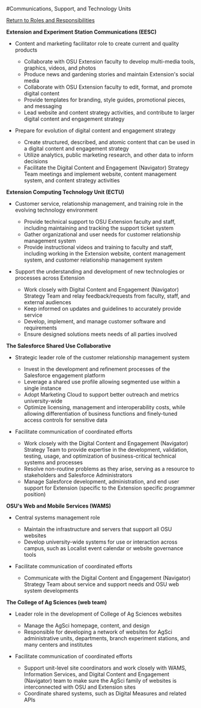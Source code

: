 #Communications, Support, and Technology Units

[Return to Roles and Responsibilities](../getting-started/#roles-and-responsibilities)

**Extension and Experiment Station Communications (EESC)**

- Content and marketing facilitator role to create current and quality products

    - Collaborate with OSU Extension faculty to develop multi-media tools, graphics, videos, and photos
    - Produce news and gardening stories and maintain Extension&#39;s social media
    - Collaborate with OSU Extension faculty to edit, format, and promote digital content
    - Provide templates for branding, style guides, promotional pieces, and messaging
    - Lead website and content strategy activities, and contribute to larger digital content and engagement strategy

- Prepare for evolution of digital content and engagement strategy

    - Create structured, described, and atomic content that can be used in a digital content and engagement strategy
    - Utilize analytics, public marketing research, and other data to inform decisions
    - Facilitate the Digital Content and Engagement (Navigator) Strategy Team meetings and implement website, content management system, and content strategy activities


**Extension Computing Technology Unit (ECTU)**

- Customer service, relationship management, and training role in the evolving technology environment

    - Provide technical support to OSU Extension faculty and staff, including maintaining and tracking the support ticket system
    - Gather organizational and user needs for customer relationship management system
    - Provide instructional videos and training to faculty and staff, including working in the Extension website, content management system, and customer relationship management system

- Support the understanding and development of new technologies or processes across Extension

    - Work closely with Digital Content and Engagement (Navigator) Strategy Team and relay feedback/requests from faculty, staff, and external audiences
    - Keep informed on updates and guidelines to accurately provide service
    - Develop, implement, and manage customer software and requirements
    - Ensure designed solutions meets needs of all parties involved

**The Salesforce Shared Use Collaborative**

- Strategic leader role of the customer relationship management system
    - Invest in the development and refinement processes of the Salesforce engagement platform
    - Leverage a shared use profile allowing segmented use within a single instance
    - Adopt Marketing Cloud to support better outreach and metrics university-wide
    - Optimize licensing, management and interoperability costs, while allowing differentiation of business functions and finely-tuned access controls for sensitive data

-  Facilitate communication of coordinated efforts

    - Work closely with the Digital Content and Engagement (Navigator) Strategy Team to provide expertise in the development, validation, testing, usage, and optimization of business-critical technical systems and processes
    - Resolve non-routine problems as they arise, serving as a resource to stakeholders and Salesforce Administrators
    - Manage Salesforce development, administration, and end user support for Extension (specific to the Extension specific programmer position)

**OSU&#39;s Web and Mobile Services (WAMS)**

- Central systems management role

    - Maintain the infrastructure and servers that support all OSU websites
    - Develop university-wide systems for use or interaction across campus, such as Localist event calendar or website governance tools

- Facilitate communication of coordinated efforts
    - Communicate with the Digital Content and Engagement (Navigator) Strategy Team about service and support needs and OSU web system developments


**The College of Ag Sciences (web team)**

- Leader role in the development of College of Ag Sciences websites

    - Manage the AgSci homepage, content, and design
    - Responsible for developing a network of websites for AgSci administrative units, departments, branch experiment stations, and many centers and institutes

- Facilitate communication of coordinated efforts

    - Support unit-level site coordinators and work closely with WAMS, Information Services, and Digital Content and Engagement (Navigator) team to make sure the AgSci family of websites is interconnected with OSU and Extension sites
    - Coordinate shared systems, such as Digital Measures and related APIs
